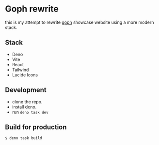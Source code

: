 # Goph rewrite

this is my attempt to rewrite [goph](https://gogh-co.github.io/Gogh/) showcase website using a more modern stack.

## Stack

- Deno
- Vite
- React
- Tailwind
- Lucide Icons

## Development

- clone the repo.
- install deno.
- run `deno task dev`

## Build for production

```bash
$ deno task build
```
